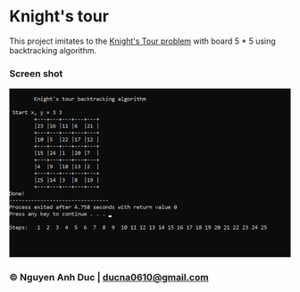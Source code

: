 # Knight's tour

This project imitates to the
[Knight's Tour problem](https://en.wikipedia.org/wiki/Knight%27s_tour)
with board 5 * 5 using backtracking algorithm.

### Screen shot
![knight-tour](knight-tour-intro.png)

### © Nguyen Anh Duc | ducna0610@gmail.com
